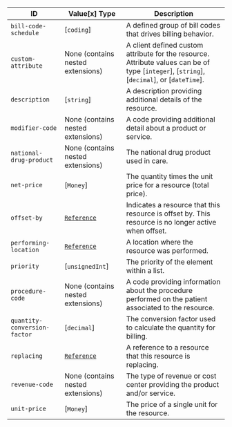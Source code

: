  ID|Value\[x] Type|Description
------------------------------|-------------------------------------------------------------------|--------------------------------------------------------------------------
 `bill-code-schedule`|[`coding`]|A defined group of bill codes that drives billing behavior.
 `custom-attribute`|None (contains nested extensions)|A client defined custom attribute for the resource. Attribute values can be of type [`integer`], [`string`], [`decimal`], or [`dateTime`].
 `description`|[`string`]|A description providing additional details of the resource.
 `modifier-code`|None (contains nested extensions)|A code providing additional detail about a product or service.
 `national-drug-product`|None (contains nested extensions)|The national drug product used in care.
 `net-price`|[`Money`]|The quantity times the unit price for a resource (total price).
 `offset-by`|[`Reference`](https://hl7.org/fhir/r4/references.html#Reference)|Indicates a resource that this resource is offset by. This resource is no longer active when offset.
 `performing-location`|[`Reference`](https://hl7.org/fhir/r4/references.html#Reference)|A location where the resource was performed.
 `priority`|[`unsignedInt`]|The priority of the element within a list.
 `procedure-code`|None (contains nested extensions)|A code providing information about the procedure performed on the patient associated to the resource.
 `quantity-conversion-factor`|[`decimal`]|The conversion factor used to calculate the quantity for billing.
 `replacing`|[`Reference`](https://hl7.org/fhir/r4/references.html#Reference)|A reference to a resource that this resource is replacing.
 `revenue-code`|None (contains nested extensions)|The type of revenue or cost center providing the product and/or service.
 `unit-price`|[`Money`]|The price of a single unit for the resource.
